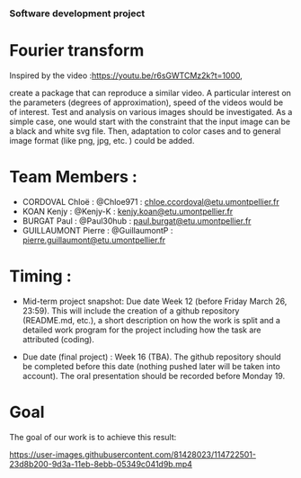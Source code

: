 ### Software development project

# Fourier transform

Inspired by the video :https://youtu.be/r6sGWTCMz2k?t=1000, 

create a package that can reproduce a similar video. A particular interest on the parameters (degrees of approximation), speed of the videos would be of interest. Test and analysis on various images should be investigated. As a simple case, one would start with the constraint that the input image can be a black and white svg file. Then, adaptation to color cases and to general image format (like png, jpg, etc. ) could be added.

# Team Members :

- CORDOVAL Chloë : @Chloe971 : chloe.ccordoval@etu.umontpellier.fr
- KOAN Kenjy : @Kenjy-K : kenjy.koan@etu.umontpellier.fr
- BURGAT Paul : @Paul30hub : paul.burgat@etu.umontpellier.fr
- GUILLAUMONT Pierre : @GuillaumontP : pierre.guillaumont@etu.umontpellier.fr

# Timing :

- Mid-term project snapshot: Due date Week 12 (before Friday March 26, 23:59). This will include the creation of a github repository (README.md, etc.), a short       description on how the work is split and a detailed work program for the project including how the task are attributed (coding).

- Due date (final project) : Week 16 (TBA). The github repository should be completed before this date (nothing pushed later will be taken into account). The oral     presentation should be recorded before Monday 19.

# Goal

The goal of our work is to achieve this result: 


https://user-images.githubusercontent.com/81428023/114722501-23d8b200-9d3a-11eb-8ebb-05349c041d9b.mp4



